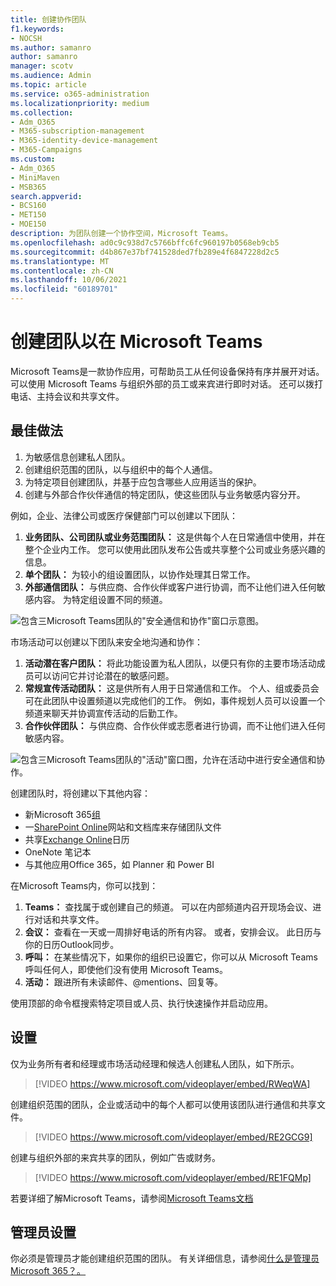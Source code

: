 ```yaml
---
title: 创建协作团队
f1.keywords:
- NOCSH
ms.author: samanro
author: samanro
manager: scotv
ms.audience: Admin
ms.topic: article
ms.service: o365-administration
ms.localizationpriority: medium
ms.collection:
- Adm_O365
- M365-subscription-management
- M365-identity-device-management
- M365-Campaigns
ms.custom:
- Adm_O365
- MiniMaven
- MSB365
search.appverid:
- BCS160
- MET150
- MOE150
description: 为团队创建一个协作空间，Microsoft Teams。
ms.openlocfilehash: ad0c9c938d7c5766bffc6fc960197b0568eb9cb5
ms.sourcegitcommit: d4b867e37bf741528ded7fb289e4f6847228d2c5
ms.translationtype: MT
ms.contentlocale: zh-CN
ms.lasthandoff: 10/06/2021
ms.locfileid: "60189701"
---
```

# <a name="create-teams-for-collaboration-in-microsoft-teams"></a>创建团队以在 Microsoft Teams

Microsoft Teams是一款协作应用，可帮助员工从任何设备保持有序并展开对话。 可以使用 Microsoft Teams 与组织外部的员工或来宾进行即时对话。 还可以拨打电话、主持会议和共享文件。

## <a name="best-practices"></a>最佳做法

1. 为敏感信息创建私人团队。
1. 创建组织范围的团队，以与组织中的每个人通信。
1. 为特定项目创建团队，并基于应包含哪些人应用适当的保护。
1. 创建与外部合作伙伴通信的特定团队，使这些团队与业务敏感内容分开。

例如，企业、法律公司或医疗保健部门可以创建以下团队：

1. **业务团队、公司团队或业务范围团队：** 这是供每个人在日常通信中使用，并在整个企业内工作。 您可以使用此团队发布公告或共享整个公司或业务感兴趣的信息。
1. **单个团队：** 为较小的组设置团队，以协作处理其日常工作。
1. **外部通信团队：** 与供应商、合作伙伴或客户进行协调，而不让他们进入任何敏感内容。 为特定组设置不同的频道。

![包含三Microsoft Teams团队的"安全通信和协作"窗口示意图。](../media/m365-democracy-teams-business-collab.png)

市场活动可以创建以下团队来安全地沟通和协作：

1. **活动潜在客户团队：** 将此功能设置为私人团队，以便只有你的主要市场活动成员可以访问它并讨论潜在的敏感问题。
2. **常规宣传活动团队：** 这是供所有人用于日常通信和工作。 个人、组或委员会可在此团队中设置频道以完成他们的工作。 例如，事件规划人员可以设置一个频道来聊天并协调宣传活动的后勤工作。
3. **合作伙伴团队：** 与供应商、合作伙伴或志愿者进行协调，而不让他们进入任何敏感内容。

![包含三Microsoft Teams团队的"活动"窗口图，允许在活动中进行安全通信和协作。](../media/m365-democracy-teams-collab.png)

创建团队时，将创建以下其他内容：

- 新Microsoft 365[组](/MicrosoftTeams/office-365-groups)
- 一[SharePoint Online](/MicrosoftTeams/sharepoint-onedrive-interact)网站和文档库来存储团队文件
- 共享[Exchange Online](/MicrosoftTeams/exchange-teams-interact)日历
- OneNote 笔记本
- 与其他应用Office 365，如 Planner 和 Power BI

在Microsoft Teams内，你可以找到：

1. **Teams：** 查找属于或创建自己的频道。 可以在内部频道内召开现场会议、进行对话和共享文件。
2. **会议：** 查看在一天或一周排好电话的所有内容。 或者，安排会议。 此日历与你的日历Outlook同步。
3. **呼叫：** 在某些情况下，如果你的组织已设置它，你可以从 Microsoft Teams呼叫任何人，即使他们没有使用 Microsoft Teams。
4. **活动：** 跟进所有未读邮件、@mentions、回复等。

使用顶部的命令框搜索特定项目或人员、执行快速操作并启动应用。

## <a name="set-it-up"></a>设置

仅为业务所有者和经理或市场活动经理和候选人创建私人团队，如下所示。

> [!VIDEO https://www.microsoft.com/videoplayer/embed/RWeqWA]

创建组织范围的团队，企业或活动中的每个人都可以使用该团队进行通信和共享文件。

> [!VIDEO https://www.microsoft.com/videoplayer/embed/RE2GCG9]

创建与组织外部的来宾共享的团队，例如广告或财务。

> [!VIDEO https://www.microsoft.com/videoplayer/embed/RE1FQMp]

若要详细了解Microsoft Teams，请参阅[Microsoft Teams文档](/microsoftteams/microsoft-teams)

## <a name="admin-settings"></a>管理员设置

你必须是管理员才能创建组织范围的团队。 有关详细信息，请参阅[什么是管理员Microsoft 365？。](https://support.office.com/article/what-is-an-admin-e123627e-4892-4461-b9aa-1b6d57a5cfa4?ui=en-US&rs=en-US&ad=US)